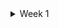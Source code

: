 <details>
  <summary>Week 1</summary>
    | W | 01/01/2025 | HAVE DAY OFF | <br>
    | R | 01/02/2025 | 05:00 | 13:30 | 13:30 | 13:31 | 08:30 | 00:30 | 01:00 |         | 03:32                          | <br>
    | F | 01/03/2025 | 05:00 | 12:96 | 12:96 | 12:97 | 07:97 | 05:39 | 01:00 |         | 02:58                          |
</details>
